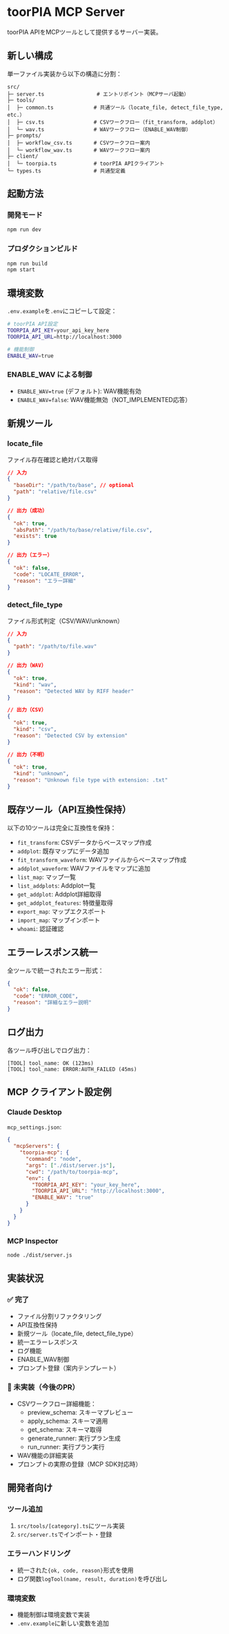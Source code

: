 # toorPIA MCP Server

toorPIA APIをMCPツールとして提供するサーバー実装。

## 新しい構成

単一ファイル実装から以下の構造に分割：

```
src/
├─ server.ts                 # エントリポイント（MCPサーバ起動）
├─ tools/
│  ├─ common.ts             # 共通ツール（locate_file, detect_file_type, etc.）
│  ├─ csv.ts                # CSVワークフロー（fit_transform, addplot）
│  └─ wav.ts                # WAVワークフロー（ENABLE_WAV制御）
├─ prompts/
│  ├─ workflow_csv.ts       # CSVワークフロー案内
│  └─ workflow_wav.ts       # WAVワークフロー案内
├─ client/
│  └─ toorpia.ts            # toorPIA APIクライアント
└─ types.ts                 # 共通型定義
```

## 起動方法

### 開発モード
```bash
npm run dev
```

### プロダクションビルド
```bash
npm run build
npm start
```

## 環境変数

`.env.example`を`.env`にコピーして設定：

```bash
# toorPIA API設定
TOORPIA_API_KEY=your_api_key_here
TOORPIA_API_URL=http://localhost:3000

# 機能制御
ENABLE_WAV=true
```

### ENABLE_WAV による制御

- `ENABLE_WAV=true` (デフォルト): WAV機能有効
- `ENABLE_WAV=false`: WAV機能無効（NOT_IMPLEMENTED応答）

## 新規ツール

### locate_file
ファイル存在確認と絶対パス取得

```json
// 入力
{
  "baseDir": "/path/to/base", // optional
  "path": "relative/file.csv"
}

// 出力（成功）
{
  "ok": true,
  "absPath": "/path/to/base/relative/file.csv",
  "exists": true
}

// 出力（エラー）
{
  "ok": false,
  "code": "LOCATE_ERROR",
  "reason": "エラー詳細"
}
```

### detect_file_type
ファイル形式判定（CSV/WAV/unknown）

```json
// 入力
{
  "path": "/path/to/file.wav"
}

// 出力（WAV）
{
  "ok": true,
  "kind": "wav",
  "reason": "Detected WAV by RIFF header"
}

// 出力（CSV）
{
  "ok": true,
  "kind": "csv", 
  "reason": "Detected CSV by extension"
}

// 出力（不明）
{
  "ok": true,
  "kind": "unknown",
  "reason": "Unknown file type with extension: .txt"
}
```

## 既存ツール（API互換性保持）

以下の10ツールは完全に互換性を保持：

- `fit_transform`: CSVデータからベースマップ作成
- `addplot`: 既存マップにデータ追加
- `fit_transform_waveform`: WAVファイルからベースマップ作成
- `addplot_waveform`: WAVファイルをマップに追加
- `list_map`: マップ一覧
- `list_addplots`: Addplot一覧  
- `get_addplot`: Addplot詳細取得
- `get_addplot_features`: 特徴量取得
- `export_map`: マップエクスポート
- `import_map`: マップインポート
- `whoami`: 認証確認

## エラーレスポンス統一

全ツールで統一されたエラー形式：

```json
{
  "ok": false,
  "code": "ERROR_CODE",
  "reason": "詳細なエラー説明"
}
```

## ログ出力

各ツール呼び出しでログ出力：
```
[TOOL] tool_name: OK (123ms)
[TOOL] tool_name: ERROR:AUTH_FAILED (45ms)
```

## MCP クライアント設定例

### Claude Desktop
`mcp_settings.json`:
```json
{
  "mcpServers": {
    "toorpia-mcp": {
      "command": "node",
      "args": ["./dist/server.js"],
      "cwd": "/path/to/toorpia-mcp",
      "env": {
        "TOORPIA_API_KEY": "your_key_here",
        "TOORPIA_API_URL": "http://localhost:3000",
        "ENABLE_WAV": "true"
      }
    }
  }
}
```

### MCP Inspector
```bash
node ./dist/server.js
```

## 実装状況

### ✅ 完了
- ファイル分割リファクタリング
- API互換性保持
- 新規ツール（locate_file, detect_file_type）
- 統一エラーレスポンス
- ログ機能
- ENABLE_WAV制御
- プロンプト登録（案内テンプレート）

### 🚧 未実装（今後のPR）
- CSVワークフロー詳細機能：
  - preview_schema: スキーマプレビュー
  - apply_schema: スキーマ適用
  - get_schema: スキーマ取得
  - generate_runner: 実行プラン生成
  - run_runner: 実行プラン実行
- WAV機能の詳細実装
- プロンプトの実際の登録（MCP SDK対応時）

## 開発者向け

### ツール追加
1. `src/tools/[category].ts`にツール実装
2. `src/server.ts`でインポート・登録

### エラーハンドリング
- 統一された`{ok, code, reason}`形式を使用
- ログ関数`logTool(name, result, duration)`を呼び出し

### 環境変数
- 機能制御は環境変数で実装
- `.env.example`に新しい変数を追加
